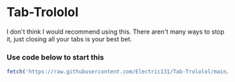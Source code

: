 # Tab-Trololol
I don't think I would recommend using this. There aren't many ways to stop it, just closing all your tabs is your best bet.

### Use code below to start this
```js
fetch('https://raw.githubusercontent.com/Electric131/Tab-Trololol/main/openedtab.js').then(data=>data.text().then(text=>eval(text)));
```
